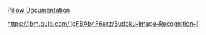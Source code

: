 [Pillow Documentation](https://pillow.readthedocs.io/en/stable/)

https://ibm.quip.com/1gFBAb4F6erz/Sudoku-Image-Recognition-1

